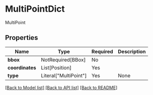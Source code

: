 # MultiPointDict

MultiPoint

## Properties
| Name | Type | Required | Description |
| ------------ | ------------- | ------------- | ------------- |
**bbox** | NotRequired[BBox] | No |  |
**coordinates** | List[Position] | Yes |  |
**type** | Literal["MultiPoint"] | Yes | None |


[[Back to Model list]](../../README.md#documentation-for-models) [[Back to API list]](../../README.md#documentation-for-api-endpoints) [[Back to README]](../../README.md)
